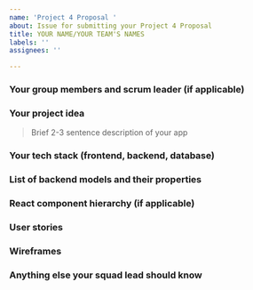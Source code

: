 ```yaml
---
name: 'Project 4 Proposal '
about: Issue for submitting your Project 4 Proposal
title: YOUR NAME/YOUR TEAM'S NAMES
labels: ''
assignees: ''

---
```


### Your group members and scrum leader (if applicable) 

### Your project idea 
>Brief 2-3 sentence description of your app

### Your tech stack (frontend, backend, database)

### List of backend models and their properties

### React component hierarchy (if applicable)

### User stories

### Wireframes

### Anything else your squad lead should know
